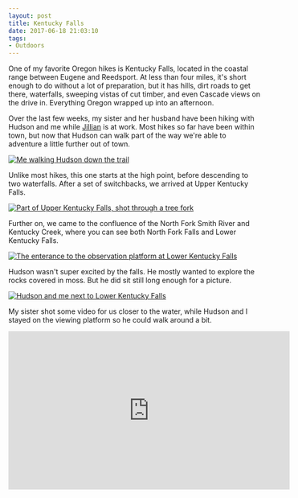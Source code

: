 ```yaml
---
layout: post 
title: Kentucky Falls
date: 2017-06-18 21:03:10
tags:
- Outdoors
---
```

One of my favorite Oregon hikes is Kentucky Falls, located in the coastal range between Eugene and Reedsport. At less than four miles, it's short enough to do without a lot of preparation, but it has hills, dirt roads to get there, waterfalls, sweeping vistas of cut timber, and even Cascade views on the drive in. Everything Oregon wrapped up into an afternoon.

Over the last few weeks, my sister and her husband have been hiking with Hudson and me while <a href="http://www.jillianschmidt.com">Jillian</a> is at work. Most hikes so far have been within town, but now that Hudson can walk part of the way we're able to adventure a little further out of town.

<a href="http://imgur.com/aexeFUO"><img alt="Me walking Hudson down the trail" src="http://i.imgur.com/aexeFUO.jpg"></a>

Unlike most hikes, this one starts at the high point, before descending to two waterfalls. After a set of switchbacks, we arrived at Upper Kentucky Falls.

<a href="http://imgur.com/icXms2G"><img alt="Part of Upper Kentucky Falls, shot through a tree fork" src="https://i.imgur.com/icXms2G.jpg"></a>

Further on, we came to the confluence of the North Fork Smith River and Kentucky Creek, where you can see both North Fork Falls and Lower Kentucky Falls.

<a href="http://imgur.com/u1jqaOg"><img alt="The enterance to the observation platform at Lower Kentucky Falls" src="https://i.imgur.com/u1jqaOg.jpg"></a>

Hudson wasn't super excited by the falls. He mostly wanted to explore the rocks covered in moss. But he did sit still long enough for a picture.

<a href="http://imgur.com/QPn87XK"><img alt="Hudson and me next to Lower Kentucky Falls" src="https://i.imgur.com/QPn87XK.jpg"></a>

My sister shot some video for us closer to the water, while Hudson and I stayed on the viewing platform so he could walk around a bit.

<iframe width="560" height="315" src="https://www.youtube.com/embed/mSx15-YIz4A" frameborder="0" allowfullscreen></iframe>